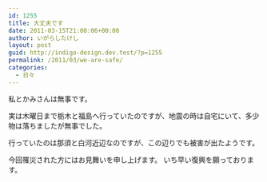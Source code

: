 ```yaml
---
id: 1255
title: 大丈夫です
date: 2011-03-15T21:08:06+00:00
author: いがらしたけし
layout: post
guid: http://indigo-design.dev.test/?p=1255
permalink: /2011/03/we-are-safe/
categories:
  - 日々
---
```

私とかみさんは無事です。 

実は木曜日まで栃木と福島へ行っていたのですが、地震の時は自宅にいて、多少物は落ちましたが無事でした。 

行っていたのは那須と白河近辺なのですが、この辺りでも被害が出たようです。 

今回罹災された方にはお見舞いを申し上げます。 いち早い復興を願っております。